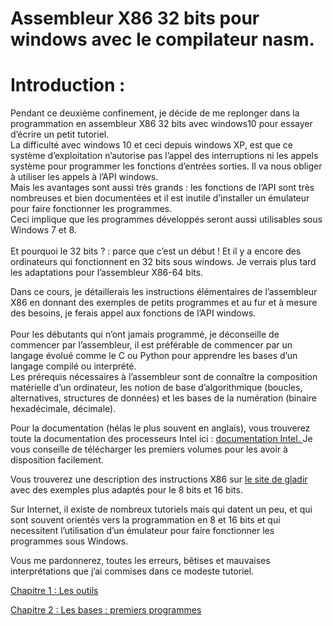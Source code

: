 # Assembleur X86 32 bits pour windows avec le compilateur nasm.<br>
# Introduction : <br>
Pendant ce deuxième confinement, je décide de me replonger dans la programmation en assembleur X86 32 bits avec windows10 pour essayer d’écrire un petit tutoriel.<br>
La difficulté avec windows 10 et ceci depuis windows XP, est que ce système d’exploitation n’autorise pas l’appel des interruptions ni les appels système pour programmer les fonctions d’entrées sorties. Il va nous obliger à utiliser les appels à l’API windows.<br>
Mais les avantages sont aussi très grands : les fonctions de l’API sont très nombreuses et bien documentées et il est inutile d’installer un émulateur pour faire fonctionner les programmes.<br>
Ceci implique que les programmes développés seront aussi utilisables sous Windows 7 et 8. <br>
<br>
Et pourquoi le 32 bits ? : parce que c’est un début ! Et il y a encore des ordinateurs qui fonctionnent en 32 bits sous windows. Je verrais plus tard les adaptations pour l’assembleur X86-64 bits. <br>

Dans ce cours, je détaillerais les instructions élémentaires de l’assembleur X86 en donnant des exemples de petits programmes et au fur et à mesure des besoins, je ferais appel aux fonctions de l’API windows.<br>
<br>
Pour les débutants qui n’ont jamais programmé, je déconseille de commencer par l’assembleur, il est préférable de commencer par un langage évolué comme le C ou Python pour apprendre les bases d’un langage compilé ou interprété.<br>
Les prérequis nécessaires à l’assembleur sont de connaître la composition matérielle d’un ordinateur, les notion de base d’algorithmique (boucles, alternatives, structures de données) et les bases de la numération (binaire hexadécimale, décimale).<br>

Pour la documentation (hélas le plus souvent en anglais), vous trouverez toute la documentation des processeurs Intel ici :  <a href="https://software.intel.com/content/www/us/en/develop/articles/intel-sdm.html">documentation Intel. </a> Je vous conseille de télécharger les premiers volumes pour les avoir à disposition facilement. <br>

Vous trouverez une description des instructions X86 sur <a href="https://www.gladir.com/LEXIQUE/ASM/DICTIONN.HTM">le site de gladir</a> avec des exemples plus adaptés pour le 8 bits et 16 bits.<br>

Sur Internet, il existe de nombreux tutoriels mais qui datent un peu, et qui sont souvent orientés vers la programmation en 8 et 16 bits et qui necessitent l’utilisation d’un émulateur pour faire fonctionner les programmes sous Windows.<br>

Vous me pardonnerez, toutes les erreurs, bêtises et mauvaises interprétations que j’ai commises dans ce modeste tutoriel. <br>

[Chapitre 1 : Les outils](https://github.com/vincentARM/AssemblyX86Windows32/tree/main/Chapitre001) <br>

[Chapitre 2 : Les bases : premiers programmes](https://github.com/vincentARM/AssemblyX86Windows32/tree/main/Chapitre002)
